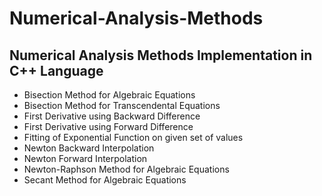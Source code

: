 # Numerical-Analysis-Methods

## Numerical Analysis Methods Implementation in C++ Language
- Bisection Method for Algebraic Equations
- Bisection Method for Transcendental Equations
- First Derivative using Backward Difference
- First Derivative using Forward Difference
- Fitting of Exponential Function on given set of values
- Newton Backward Interpolation
- Newton Forward Interpolation
- Newton-Raphson Method for Algebraic Equations
- Secant Method for Algebraic Equations
